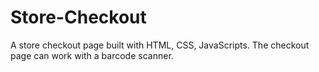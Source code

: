 # Store-Checkout
A store checkout page built with HTML, CSS, JavaScripts. The checkout page can work with  a barcode scanner. 
